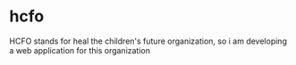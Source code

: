 # hcfo
HCFO stands for heal the children's future organization, so i am developing a web application for this organization
